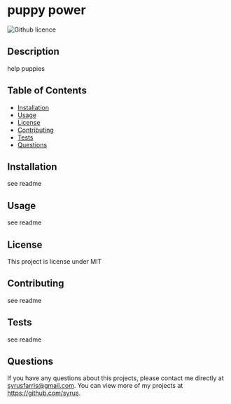 # puppy power
  ![Github licence](http://img.shields.io/badge/license-MIT-blue.svg)
  
  ## Description 
  help puppies
  ## Table of Contents
  * [Installation](#installation)
  * [Usage](#usage)
  * [License](#license)
  * [Contributing](#contributing)
  * [Tests](#tests)
  * [Questions](#questions)
  
  ## Installation 
  see readme
  ## Usage 
  see readme
  ## License 
  This project is license under MIT
  ## Contributing 
  see readme
  ## Tests
  see readme
  ## Questions
  If you have any questions about this projects, please contact me directly at syrusfarris@gmail.com. You can view more of my projects at https://github.com/syrus.
